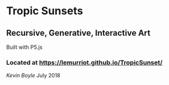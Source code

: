 # Tropic Sunsets

## Recursive, Generative, Interactive Art
Built with P5.js

### Located at https://lemurriot.github.io/TropicSunset/

_Kevin Boyle_ July 2018
